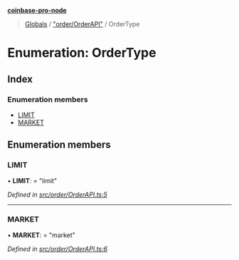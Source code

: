 **[coinbase-pro-node](../README.md)**

> [Globals](../globals.md) / ["order/OrderAPI"](../modules/_order_orderapi_.md) / OrderType

# Enumeration: OrderType

## Index

### Enumeration members

- [LIMIT](_order_orderapi_.ordertype.md#limit)
- [MARKET](_order_orderapi_.ordertype.md#market)

## Enumeration members

### LIMIT

• **LIMIT**: = "limit"

_Defined in [src/order/OrderAPI.ts:5](https://github.com/bennycode/coinbase-pro-node/blob/e431220/src/order/OrderAPI.ts#L5)_

---

### MARKET

• **MARKET**: = "market"

_Defined in [src/order/OrderAPI.ts:6](https://github.com/bennycode/coinbase-pro-node/blob/e431220/src/order/OrderAPI.ts#L6)_
